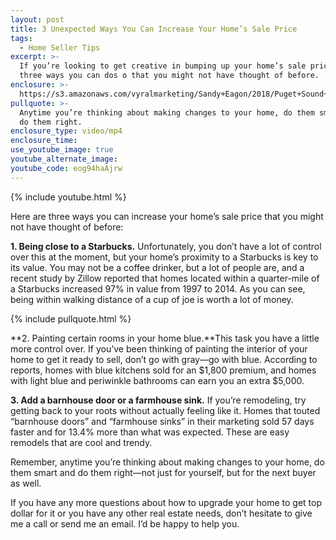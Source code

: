 ```yaml
---
layout: post
title: 3 Unexpected Ways You Can Increase Your Home’s Sale Price
tags:
  - Home Seller Tips
excerpt: >-
  If you’re looking to get creative in bumping up your home’s sale price, I have
  three ways you can dos o that you might not have thought of before.
enclosure: >-
  https://s3.amazonaws.com/vyralmarketing/Sandy+Eagon/2018/Puget+Sound+Real+Estate+Agent-.mp4
pullquote: >-
  Anytime you’re thinking about making changes to your home, do them smart and
  do them right.
enclosure_type: video/mp4
enclosure_time:
use_youtube_image: true
youtube_alternate_image:
youtube_code: eog94haAjrw
---
```


{% include youtube.html %}

Here are three ways you can increase your home’s sale price that you might not have thought of before:

**1. Being close to a Starbucks.** Unfortunately, you don’t have a lot of control over this at the moment, but your home’s proximity to a Starbucks is key to its value. You may not be a coffee drinker, but a lot of people are, and a recent study by Zillow reported that homes located within a quarter-mile of a Starbucks increased 97% in value from 1997 to 2014. As you can see, being within walking distance of a cup of joe is worth a lot of money.

{% include pullquote.html %}

**2. Painting certain rooms in your home blue.**This task you have a little more control over. If you’ve been thinking of painting the interior of your home to get it ready to sell, don’t go with gray—go with blue. According to reports, homes with blue kitchens sold for an $1,800 premium, and homes with light blue and periwinkle bathrooms can earn you an extra $5,000. 

**3. Add a barnhouse door or a farmhouse sink.** If you’re remodeling, try getting back to your roots without actually feeling like it. Homes that touted “barnhouse doors” and “farmhouse sinks” in their marketing sold 57 days faster and for 13.4% more than what was expected. These are easy remodels that are cool and trendy. 

Remember, anytime you’re thinking about making changes to your home, do them smart and do them right—not just for yourself, but for the next buyer as well. 

If you have any more questions about how to upgrade your home to get top dollar for it or you have any other real estate needs, don’t hesitate to give me a call or send me an email. I’d be happy to help you.